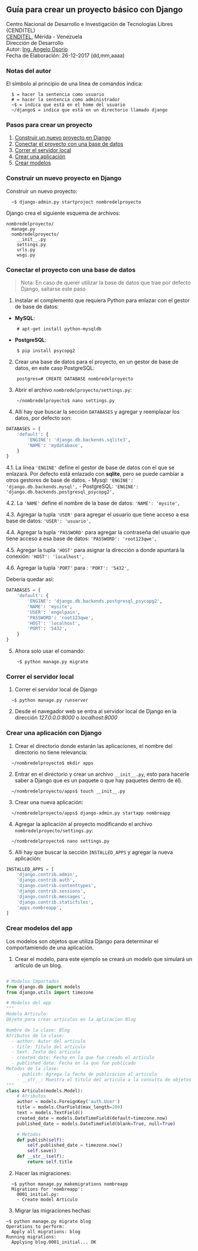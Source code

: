 ## Guía para crear un proyecto básico con Django
Centro Nacional de Desarrollo e Investigación de Tecnologías Libres (CENDITEL) <br>
[CENDITEL](https://www.cenditel.gob.ve/), Mérida - Venezuela<br>
Dirección de Desarrollo<br>
Autor: [Ing. Angelo Osorio](https://twitter.com/Engel_PAIN)<br>
Fecha de Elaboración: 26-12-2017 (dd,mm,aaaa)

### Notas del autor
El símbolo al principio de una línea de comandos indica:
```
  $ = hacer la sentencia como usuario
  # = hacer la sentencia como administrador
  ~$ = indica que está en el home del usuario
  ~/django$ = indica que está en un directorio llamado django
```

### Pasos para crear un proyecto
1. [Construir un nuevo proyecto en Django](#construir-un-nuevo-proyecto-en-django)
2. [Conectar el proyecto con una base de datos](#conectar-el-proyecto-con-una-base-de-datos)
3. [Correr el servidor local](#correr-el-servidor-local)
4. [Crear una aplicación](#crear-una-aplicaci%C3%B3n-con-Django)
5. [Crear modelos](#crear-modelos-del-app)

### Construir un nuevo proyecto en Django
Construir un nuevo proyecto:
```
  ~$ django-admin.py startproject nombredelproyecto
```
Django crea el siguiente esquema de archivos:
```
nombredelproyecto/
  manage.py
  nombredelproyecto/
    __init__.py
    settings.py
    urls.py
    wsgi.py
```

### Conectar el proyecto con una base de datos
>Nota: En caso de querer utilizar la base de datos que trae por defecto Django, saltarse este paso

1. Instalar el complemento que requiera Python para enlazar con el gestor de base de datos:
  - **MySQL**:
```
    # apt-get install python-mysqldb
```

  - **PostgreSQL**:
```
    $ pip install psycopg2
```

2. Crear una base de datos para el proyecto, en un gestor de base de datos, en este caso PostgreSQL:
```
    postgres=# CREATE DATABASE nombredelproyecto
```

3. Abrir el archivo `nombredelproyecto/settings.py`:
```
    ~/nombredelproyecto$ nano settings.py
```

4. Allí hay que buscar la sección `DATABASES` y agregar y reemplazar los datos, por defecto son:
```python
DATABASES = {
    'default': {
        'ENGINE': 'django.db.backends.sqlite3',
        'NAME': 'mydatabase',
    }
}
```
  4.1. La línea `'ENGINE'` define el gestor de base de datos con el que se enlazará. Por defecto
  está enlazado con **sqlite**, pero se puede cambiar a otros gestores de base de datos.
    - Mysql: `'ENGINE': 'django.db.backends.mysql',`
    - PostgreSQL: `'ENGINE': 'django.db.backends.postgresql_psycopg2',`

  4.2. La `'NAME'` define el nombre de la base de datos: `'NAME': 'mysite',`

  4.3. Agregar la tupla `'USER'` para agregar el usuario que tiene acceso a esa base de datos:
  `'USER': 'usuario',`
  
  4.4. Agregar la tupla `'PASSWORD'` para agregar la contraseña del usuario que tiene acceso a esa
  base de datos: `'PASSWORD': 'root123qwe',`
  
  4.5. Agregar la tupla `'HOST'` para asignar la dirección a donde apuntará la conexión:
  `'HOST': 'localhost',`
  
  4.6. Agregar la tupla `'PORT'` para : `'PORT': '5432',`

Debería quedar así:
```python
DATABASES = {
    'default': {
        'ENGINE': 'django.db.backends.postgresql_psycopg2',
        'NAME': 'mysite',
        'USER': 'engelpain',
        'PASSWORD': 'root123qwe',
        'HOST': 'localhost',
        'PORT': '5432',
    }
}
```

5. Ahora solo usar el comando:
```
    ~$ python manage.py migrate
```

### Correr el servidor local

1. Correr el servidor local de Django
```
  ~$ python manage.py runserver
```
2. Desde el navegador web se entra al servidor local de Django en la dirección _127.0.0.0:8000_ o
_localhost:8000_


### Crear una aplicación con Django
1. Crear el directorio donde estarán las aplicaciones, el nombre del directorio no tiene relevancia:
```
  ~/nombredelproyecto$ mkdir apps
```

2. Entrar en el directorio y crear un archivo `__init__.py`, esto para hacerle saber a Django que es
un paquete o que hay paquetes dentro de él).
```
  ~/nombredelproyecto/apps$ touch __init__.py
```

3. Crear una nueva aplicación:
```
  ~/nombredelproyecto/apps$ django-admin.py startapp nombreapp
```

4. Agregar la aplicación al proyecto modificando el archivo `nombredelproyecto/settings.py`:
```
  ~/nombredelproyecto$ nano settings.py
```

5. Allí hay que buscar la sección `INSTALLED_APPS` y agregar la nueva aplicación:
```python
INSTALLED_APPS = [
    'django.contrib.admin',
    'django.contrib.auth',
    'django.contrib.contenttypes',
    'django.contrib.sessions',
    'django.contrib.messages',
    'django.contrib.staticfiles',
    'apps.nombreapp',
]
```

### Crear modelos del app

Los modelos son objetos que utiliza Django para determinar el comportamiendo de una aplicación.

1. Crear el modelo, para este ejemplo se creará un modelo que simulará un artículo de un blog.

```python

# Modelos Importados
from django.db import models
from django.utils import timezone

# Modelos del app
"""
Modelo Articulo:
Objeto para crear articulos en la aplicacion Blog

Nombre de la clase: Blog
Atributos de la clase:
  - author: Autor del articulo
  - title: Titulo del articulo
  - text: Texto del articulo
  - created_date: Fecha en la que fue creado el articulo
  - published_date: Fecha en la que fue publicado
Metodos de la clase:
    - publish: Agrega la fecha de publicacion al articulo
    - __str__: Muestra el titulo del articulo a la consulta de objetos
"""
class Articulo(models.Model):
    # Atributos
    author = models.ForeignKey('auth.User')
    title = models.CharField(max_length=200)
    text = models.TextField()
    created_date = models.DateTimeField(default=timezone.now)
    published_date = models.DateTimeField(blank=True, null=True)

    # Metodos
    def publish(self):
        self.published_date = timezone.now()
        self.save()
    def __str__(self):
        return self.title

```
2. Hacer las migraciones:
```shell
  ~$ python manage.py makemigrations nombreapp
  Migrations for 'nombreapp':
    0001_initial.py:
    - Create model Articulo
```
3. Migrar las migraciones hechas:
```shell
~$ python manage.py migrate blog
Operations to perform:
  Apply all migrations: blog
Running migrations:
  Applying blog.0001_initial... OK
```